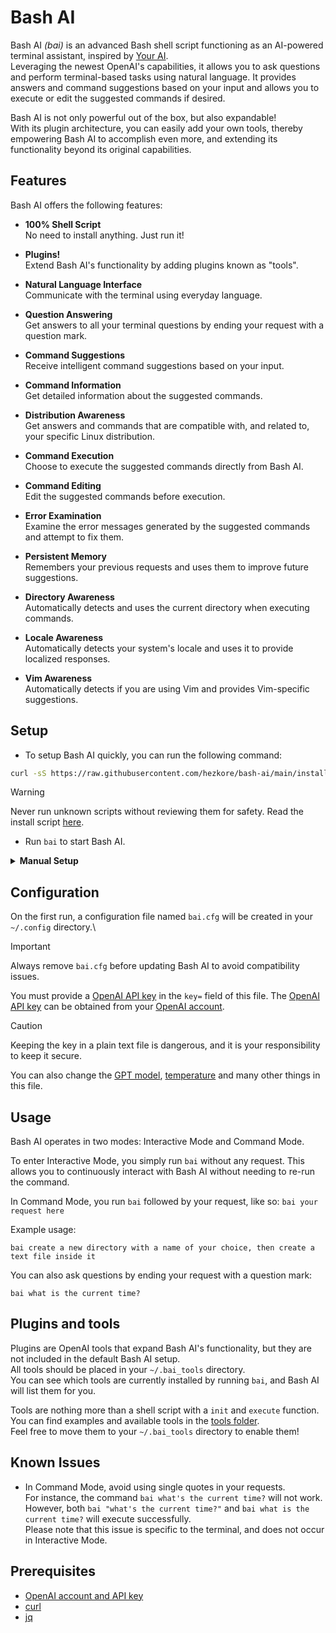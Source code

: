 # Bash AI

Bash AI _(bai)_ is an advanced Bash shell script functioning as an AI-powered terminal assistant, inspired by [Your AI](https://github.com/ekkinox/yai).\
Leveraging the newest OpenAI's capabilities, it allows you to ask questions and perform terminal-based tasks using natural language. It provides answers and command suggestions based on your input and allows you to execute or edit the suggested commands if desired.

Bash AI is not only powerful out of the box, but also expandable!\
With its plugin architecture, you can easily add your own tools, thereby empowering Bash AI to accomplish even more, and extending its functionality beyond its original capabilities.

## Features

Bash AI offers the following features:

- **100% Shell Script**\
	No need to install anything. Just run it!
	
- **Plugins!**\
	Extend Bash AI's functionality by adding plugins known as "tools".

- **Natural Language Interface**\
	Communicate with the terminal using everyday language.
	
- **Question Answering**\
	Get answers to all your terminal questions by ending your request with a question mark.

- **Command Suggestions**\
	Receive intelligent command suggestions based on your input.

- **Command Information**\
	Get detailed information about the suggested commands.
	
- **Distribution Awareness**\
	Get answers and commands that are compatible with, and related to, your specific Linux distribution.

- **Command Execution**\
	Choose to execute the suggested commands directly from Bash AI.

- **Command Editing**\
	Edit the suggested commands before execution.

- **Error Examination**\
	Examine the error messages generated by the suggested commands and attempt to fix them.

- **Persistent Memory**\
	Remembers your previous requests and uses them to improve future suggestions.

- **Directory Awareness**\
	Automatically detects and uses the current directory when executing commands.

- **Locale Awareness**\
	Automatically detects your system's locale and uses it to provide localized responses.

- **Vim Awareness**\
	Automatically detects if you are using Vim and provides Vim-specific suggestions.

## Setup

* To setup Bash AI quickly, you can run the following command:

```bash
curl -sS https://raw.githubusercontent.com/hezkore/bash-ai/main/install.sh | bash
```

> [!WARNING]
> Never run unknown scripts without reviewing them for safety. Read the install script [here](https://raw.githubusercontent.com/hezkore/bash-ai/main/install.sh).

* Run `bai` to start Bash AI.

<details>
<summary><b>Manual Setup</b></summary>

1. Clone or download the repository:

	```bash
	git clone https://github.com/hezkore/bash-ai.git
	```
2. Make the script executable:

	```bash
	chmod +x bai.sh
	```

3. Execute Bash AI:

	```bash
	./bai.sh
	```

*  _(Optional)_ For convenience, you can create a shortcut to the `bai.sh` script. There are two ways to do this:

	* Create a symbolic link in `/usr/local/bin`. This will allow you to run the script from anywhere, without having to type the full path. Replace `path/to/bai.sh` with the actual path to the `bai.sh` script:

		```bash
		ln -s path/to/bai.sh /usr/local/bin/bai
		```

	* Alternatively, you can create an alias for the `bai.sh` script in your `.bashrc` file. This will also allow you to execute the script using the `bai` command, reducing the need for typing the full path to the script each time. Replace `path/to/bai.sh` with the actual path to the `bai.sh` script:

		```conf
		alias bai='path/to/bai.sh'
		```

</details>

## Configuration

On the first run, a configuration file named `bai.cfg` will be created in your `~/.config` directory.\

> [!IMPORTANT]
> Always remove `bai.cfg` before updating Bash AI to avoid compatibility issues.

You must provide a [OpenAI API key](https://platform.openai.com/api-keys) in the `key=` field of this file. The [OpenAI API key](https://platform.openai.com/api-keys) can be obtained from your [OpenAI account](https://platform.openai.com/api-keys).

> [!CAUTION]
> Keeping the key in a plain text file is dangerous, and it is your responsibility to keep it secure.

You can also change the [GPT model](https://platform.openai.com/docs/models), [temperature](https://platform.openai.com/docs/api-reference/chat/create#chat-create-temperature) and many other things in this file.

## Usage

Bash AI operates in two modes: Interactive Mode and Command Mode.

To enter Interactive Mode, you simply run `bai` without any request. This allows you to continuously interact with Bash AI without needing to re-run the command.

In Command Mode, you run `bai` followed by your request, like so: `bai your request here`

Example usage:

```
bai create a new directory with a name of your choice, then create a text file inside it
```

You can also ask questions  by ending your request with a question mark:
```
bai what is the current time?
```

## Plugins and tools

Plugins are OpenAI tools that expand Bash AI's functionality, but they are not included in the default Bash AI setup.\
All tools should be placed in your `~/.bai_tools` directory.\
You can see which tools are currently installed by running `bai`, and Bash AI will list them for you.

Tools are nothing more than a shell script with a `init` and `execute` function.\
You can find examples and available tools in the [tools folder](https://github.com/Hezkore/bash-ai/tree/main/tools).\
Feel free to move them to your `~/.bai_tools` directory to enable them!

## Known Issues

- In Command Mode, avoid using single quotes in your requests.\
	For instance, the command `bai what's the current time?` will not work. However, both `bai "what's the current time?"` and `bai what is the current time?` will execute successfully.\
	Please note that this issue is specific to the terminal, and does not occur in Interactive Mode.

## Prerequisites

- [OpenAI account and API key](https://platform.openai.com/apps)
- [curl](https://curl.se/download.html)
- [jq](https://stedolan.github.io/jq/download/)